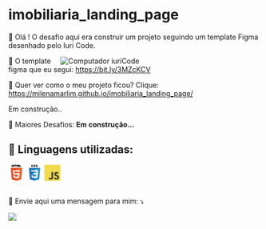 # imobiliaria_landing_page

💜 Olá !
O desafio aqui era construir um projeto seguindo um template Figma desenhado pelo Iuri Code.

<img src="https://raw.githubusercontent.com/MicaelliMedeiros/micaellimedeiros/master/image/computer-illustration.png" min-width="400px" max-width="400px" width="400px" align="right" alt="Computador iuriCode">

<p align="left"> 
  
🚀  O template figma que eu segui:
  https://bit.ly/3MZcKCV

🚀  Quer ver como o meu projeto ficou? Clique:
  https://milenamarlim.github.io/imobiliaria_landing_page/
  
Em construção..
</p>

<p align="left">
  🦄 Maiores Desafios: 
  <strong>
    Em construção...
  </strong>
</p>

## 🚀 Linguagens utilizadas:

<code><img height="32" src="https://raw.githubusercontent.com/github/explore/80688e429a7d4ef2fca1e82350fe8e3517d3494d/topics/html/html.png" alt="HTML5"/></code>
<code><img height="32" src="https://raw.githubusercontent.com/github/explore/80688e429a7d4ef2fca1e82350fe8e3517d3494d/topics/css/css.png" alt="CSS"/></code>
<code><img height="32" src="https://raw.githubusercontent.com/github/explore/80688e429a7d4ef2fca1e82350fe8e3517d3494d/topics/javascript/javascript.png" alt="JS"/></code>

##

<p align="left">
  💌 Envie aqui uma mensagem para mim: ⤵️
</p>

<p align="left">

 <a href="https://www.linkedin.com/in/milena-marlim/" target="_blank"><img src="https://img.shields.io/badge/-LinkedIn-%230077B5?style=for-the-badge&logo=linkedin&logoColor=white" target="_blank"></a> 
